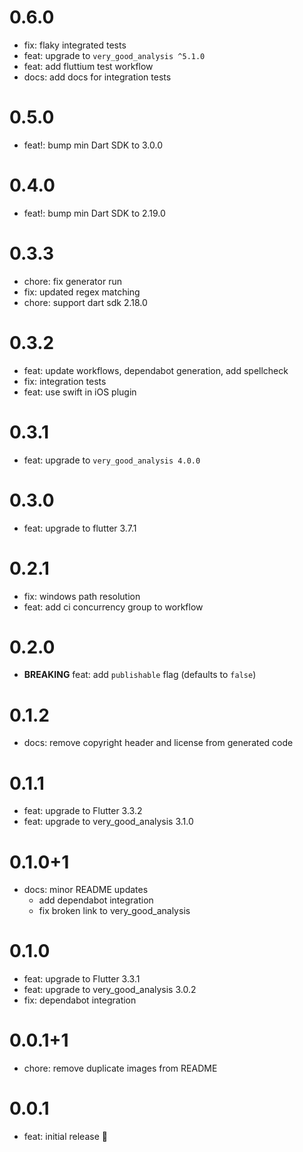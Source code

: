 # 0.6.0

- fix: flaky integrated tests
- feat: upgrade to `very_good_analysis ^5.1.0`
- feat: add fluttium test workflow
- docs: add docs for integration tests

# 0.5.0

- feat!: bump min Dart SDK to 3.0.0

# 0.4.0

- feat!: bump min Dart SDK to 2.19.0

# 0.3.3

- chore: fix generator run
- fix: updated regex matching
- chore: support dart sdk 2.18.0

# 0.3.2

- feat: update workflows, dependabot generation, add spellcheck
- fix: integration tests
- feat: use swift in iOS plugin

# 0.3.1

- feat: upgrade to `very_good_analysis 4.0.0`

# 0.3.0

- feat: upgrade to flutter 3.7.1

# 0.2.1

- fix: windows path resolution
- feat: add ci concurrency group to workflow

# 0.2.0

- **BREAKING** feat: add `publishable` flag (defaults to `false`)

# 0.1.2

- docs: remove copyright header and license from generated code

# 0.1.1

- feat: upgrade to Flutter 3.3.2
- feat: upgrade to very_good_analysis 3.1.0

# 0.1.0+1

- docs: minor README updates
  - add dependabot integration
  - fix broken link to very_good_analysis

# 0.1.0

- feat: upgrade to Flutter 3.3.1
- feat: upgrade to very_good_analysis 3.0.2
- fix: dependabot integration

# 0.0.1+1

- chore: remove duplicate images from README

# 0.0.1

- feat: initial release 🎉
